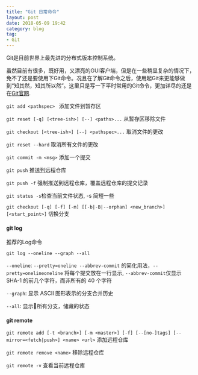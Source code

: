 ```yaml
---
title: "Git 日常命令"
layout: post
date: 2018-05-09 19:42
category: blog
tag:
- Git
---
```


Git是目前世界上最先进的分布式版本控制系统。

虽然目前有很多，既好用，又漂亮的GUI客户端，但是在一些稍显复杂的情况下，免不了还是要使用下Git命令。况且在了解Git命令之后，使用起Git来更能够做到“知其然，知其所以然”。这里只是写一下平时常用的Git命令，更加详尽的还是在[Git官网](https://git-scm.com/book/zh/v2).


`git add <pathspec> `   添加文件到暂存区

`git reset [-q] [<tree-ish>] [--] <paths>...` 从暂存区移除文件

`git checkout [<tree-ish>] [--] <pathspec>...` 取消文件的更改

`git reset --hard` 取消所有文件的更改

`git commit -m <msg>`   添加一个提交

`git push` 推送到远程仓库

`git push -f` 强制推送到远程仓库，覆盖远程仓库的提交记录

`git status -s`检查当前文件状态, -s 简短一些

`git checkout [-q] [-f] [-m] [[-b|-B|--orphan] <new_branch>] [<start_point>]` 切换分支

#### git log

推荐的Log命令

`git log --oneline --graph --all`

`--oneline`: `--pretty=oneline --abbrev-commit` 的简化用法，`--pretty=onelineoneline` 将每个提交放在一行显示, `--abbrev-commit`仅显示 SHA-1 的前几个字符，而非所有的 40 个字符

`--graph`: 显示 ASCII 图形表示的分支合并历史

`--all`: 显示所有分支，储藏的状态

#### git remote

`git remote add [-t <branch>] [-m <master>] [-f] [--[no-]tags] [--mirror=<fetch|push>] <name> <url>` 添加远程仓库

`git remote remove <name>` 移除远程仓库

`git remote -v` 查看当前远程仓库
